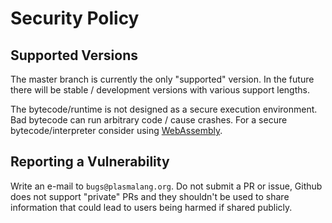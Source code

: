 # Security Policy

## Supported Versions

The master branch is currently the only "supported" version.  In the future
there will be stable / development versions with various support lengths.

The bytecode/runtime is not designed as a secure execution environment.  Bad
bytecode can run arbitrary code / cause crashes.
For a secure bytecode/interpreter consider using
[WebAssembly](https://webassembly.org).

## Reporting a Vulnerability

Write an e-mail to `bugs@plasmalang.org`.  Do not submit a PR or issue, Github does not support "private" PRs and they
shouldn't be used to share information that could lead to users being harmed if shared publicly.


